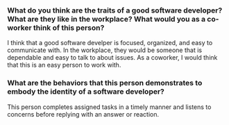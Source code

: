 ### What do you think are the traits of a good software developer? What are they like in the workplace? What would you as a co-worker think of this person?

I think that a good software develper is focused, organized, and easy to communicate with. In the workplace, they would be someone that is dependable 
and easy to talk to about issues. As a coworker, I would think that this is an easy person to work with.



### What are the behaviors that this person demonstrates to embody the identity of a software developer? 

This person completes assigned tasks in a timely manner and listens to concerns before replying with an answer or reaction. 
